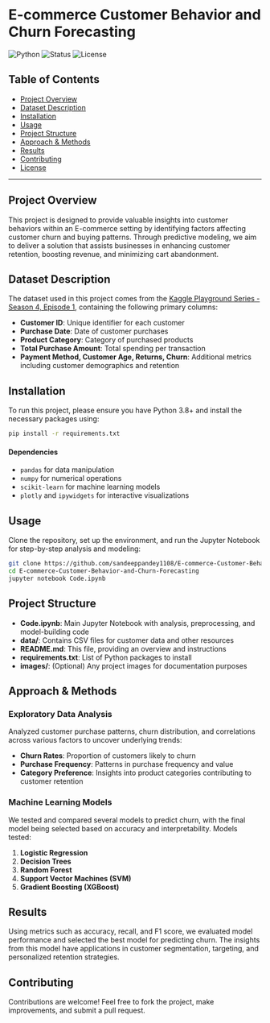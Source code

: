 

# **E-commerce Customer Behavior and Churn Forecasting**

![Python](https://img.shields.io/badge/Python-3.8-blue.svg)
![Status](https://img.shields.io/badge/Status-Complete-brightgreen.svg)
![License](https://img.shields.io/badge/License-MIT-blue.svg)

## **Table of Contents**
- [Project Overview](#project-overview)
- [Dataset Description](#dataset-description)
- [Installation](#installation)
- [Usage](#usage)
- [Project Structure](#project-structure)
- [Approach & Methods](#approach--methods)
- [Results](#results)
- [Contributing](#contributing)
- [License](#license)

---

## **Project Overview**
This project is designed to provide valuable insights into customer behaviors within an E-commerce setting by identifying factors affecting customer churn and buying patterns. Through predictive modeling, we aim to deliver a solution that assists businesses in enhancing customer retention, boosting revenue, and minimizing cart abandonment.

## **Dataset Description**
The dataset used in this project comes from the [Kaggle Playground Series - Season 4, Episode 1](https://www.kaggle.com/competitions/playground-series-s4e1), containing the following primary columns:
- **Customer ID**: Unique identifier for each customer
- **Purchase Date**: Date of customer purchases
- **Product Category**: Category of purchased products
- **Total Purchase Amount**: Total spending per transaction
- **Payment Method, Customer Age, Returns, Churn**: Additional metrics including customer demographics and retention

## **Installation**
To run this project, please ensure you have Python 3.8+ and install the necessary packages using:
```bash
pip install -r requirements.txt
```

#### **Dependencies**
- `pandas` for data manipulation
- `numpy` for numerical operations
- `scikit-learn` for machine learning models
- `plotly` and `ipywidgets` for interactive visualizations

## **Usage**
Clone the repository, set up the environment, and run the Jupyter Notebook for step-by-step analysis and modeling:

```bash
git clone https://github.com/sandeeppandey1108/E-commerce-Customer-Behavior-and-Churn-Forecasting.git
cd E-commerce-Customer-Behavior-and-Churn-Forecasting
jupyter notebook Code.ipynb
```

## **Project Structure**
- **Code.ipynb**: Main Jupyter Notebook with analysis, preprocessing, and model-building code
- **data/**: Contains CSV files for customer data and other resources
- **README.md**: This file, providing an overview and instructions
- **requirements.txt**: List of Python packages to install
- **images/**: (Optional) Any project images for documentation purposes

## **Approach & Methods**
### **Exploratory Data Analysis**
Analyzed customer purchase patterns, churn distribution, and correlations across various factors to uncover underlying trends:
- **Churn Rates**: Proportion of customers likely to churn
- **Purchase Frequency**: Patterns in purchase frequency and value
- **Category Preference**: Insights into product categories contributing to customer retention

### **Machine Learning Models**
We tested and compared several models to predict churn, with the final model being selected based on accuracy and interpretability. Models tested:
1. **Logistic Regression**
2. **Decision Trees**
3. **Random Forest**
4. **Support Vector Machines (SVM)**
5. **Gradient Boosting (XGBoost)**

## **Results**
Using metrics such as accuracy, recall, and F1 score, we evaluated model performance and selected the best model for predicting churn. The insights from this model have applications in customer segmentation, targeting, and personalized retention strategies.

## **Contributing**
Contributions are welcome! Feel free to fork the project, make improvements, and submit a pull request.

